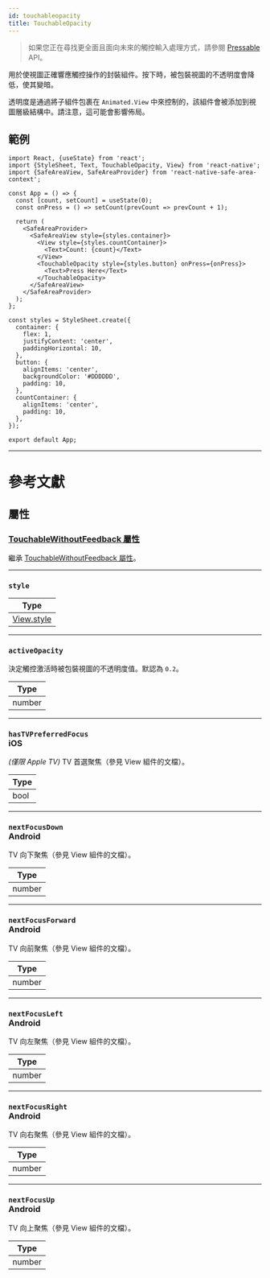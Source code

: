 ```yaml
---
id: touchableopacity
title: TouchableOpacity
---
```


> 如果您正在尋找更全面且面向未來的觸控輸入處理方式，請參閱 [Pressable](pressable.md) API。

用於使視圖正確響應觸控操作的封裝組件。按下時，被包裝視圖的不透明度會降低，使其變暗。

透明度是通過將子組件包裹在 `Animated.View` 中來控制的，該組件會被添加到視圖層級結構中。請注意，這可能會影響佈局。

## 範例

```SnackPlayer name=TouchableOpacity%20Example
import React, {useState} from 'react';
import {StyleSheet, Text, TouchableOpacity, View} from 'react-native';
import {SafeAreaView, SafeAreaProvider} from 'react-native-safe-area-context';

const App = () => {
  const [count, setCount] = useState(0);
  const onPress = () => setCount(prevCount => prevCount + 1);

  return (
    <SafeAreaProvider>
      <SafeAreaView style={styles.container}>
        <View style={styles.countContainer}>
          <Text>Count: {count}</Text>
        </View>
        <TouchableOpacity style={styles.button} onPress={onPress}>
          <Text>Press Here</Text>
        </TouchableOpacity>
      </SafeAreaView>
    </SafeAreaProvider>
  );
};

const styles = StyleSheet.create({
  container: {
    flex: 1,
    justifyContent: 'center',
    paddingHorizontal: 10,
  },
  button: {
    alignItems: 'center',
    backgroundColor: '#DDDDDD',
    padding: 10,
  },
  countContainer: {
    alignItems: 'center',
    padding: 10,
  },
});

export default App;
```

---

# 參考文獻

## 屬性

### [TouchableWithoutFeedback 屬性](touchablewithoutfeedback.md#props)

繼承 [TouchableWithoutFeedback 屬性](touchablewithoutfeedback.md#props)。

---

### `style`

| Type                           |
| ------------------------------ |
| [View.style](view-style-props) |

---

### `activeOpacity`

決定觸控激活時被包裝視圖的不透明度值。默認為 `0.2`。

| Type   |
| ------ |
| number |

---

### `hasTVPreferredFocus` <div class="label ios">iOS</div>

_(僅限 Apple TV)_ TV 首選聚焦（參見 View 組件的文檔）。

| Type |
| ---- |
| bool |

---

### `nextFocusDown` <div class="label android">Android</div>

TV 向下聚焦（參見 View 組件的文檔）。

| Type   |
| ------ |
| number |

---

### `nextFocusForward` <div class="label android">Android</div>

TV 向前聚焦（參見 View 組件的文檔）。

| Type   |
| ------ |
| number |

---

### `nextFocusLeft` <div class="label android">Android</div>

TV 向左聚焦（參見 View 組件的文檔）。

| Type   |
| ------ |
| number |

---

### `nextFocusRight` <div class="label android">Android</div>

TV 向右聚焦（參見 View 組件的文檔）。

| Type   |
| ------ |
| number |

---

### `nextFocusUp` <div class="label android">Android</div>

TV 向上聚焦（參見 View 組件的文檔）。

| Type   |
| ------ |
| number |